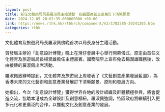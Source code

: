 ```yaml
---
layout: post
title: 新任文體旅局局長羅淑佩主禮活動　指藍圖為創意產業訂下清晰願景
date: 2024-12-05 20:02:35.000000000 +08:00
link: https://news.rthk.hk/rthk/ch/component/k2/1782285-20241205.htm
categories: rthk
---
```


文化體育及旅遊局局長羅淑佩傍晚首次以局長身分主禮活動。

貿發局主辦的「創意設計博覽」晚上在灣仔會展中心舉行開幕儀式，原定由首任文化體育及旅遊局局長楊潤雄擔任主禮嘉賓。國務院早上宣布免去楊潤雄職務後，改由接替的羅淑佩出席活動。

羅淑佩致辭時提到，文化體育及旅遊局上周發表了《文藝創意產業發展藍圖》，為香港未來的文化藝術和創意產業發展訂下清晰願景、原則和發展方向。

她指出，今次「創意設計博覽」獲得世界各地的設計組織及群體積極參與，將會促進交流，協助本港成為全球設計及創意樞紐。羅淑佩強調，特區政府將繼續引入更多元化和更廣泛的合作，以推動文化及創意產業的發展。
